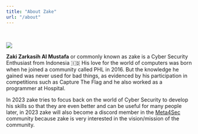 ```yaml
---
title: "About Zake"
url: "/about"
---
```

<br>

![](/home/zakew300.jpg#center)

**Zaki Zarkasih Al Mustafa** or commonly known as zake is a Cyber Security Enthusiast from Indonesia 🇮🇩 His love for the world of computers was born when he joined a community called PHL in 2016. But the knowledge he gained was never used for bad things, as evidenced by his participation in competitions such as Capture The Flag and he also worked as a programmer at Hospital.

In 2023 zake tries to focus back on the world of Cyber Security to develop his skills so that they are even better and can be useful for many people later, in 2023 zake will also become a discord member in the [Meta4Sec](https://meta4sec.com/) community because zake is very interested in the vision/mission of the community.
